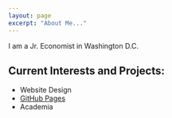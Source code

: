 ```yaml
---
layout: page
excerpt: "About Me..."
---
```


I am a Jr. Economist in Washington D.C. 
## Current Interests and Projects:

- Website Design
- [GitHub Pages](http://laderast.github.io)
- Academia
